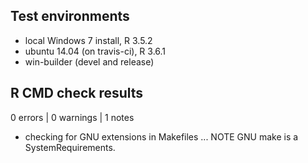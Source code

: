 ## Test environments
* local Windows 7 install, R 3.5.2
* ubuntu 14.04 (on travis-ci), R 3.6.1
* win-builder (devel and release)


## R CMD check results

0 errors | 0 warnings | 1 notes

* checking for GNU extensions in Makefiles ... NOTE
  GNU make is a SystemRequirements.
  
